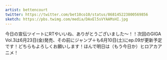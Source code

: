 ```yaml
---
artist: bettencourt
twitter: https://twitter.com/bet10co10/status/868145223800569856
sketch: https://pbs.twimg.com/media/DAxEl5sVYAAMsHI.jpg
---
```

今日の宣伝ツイートにRTやいいね、ありがとうございました～！！次回のGIGA Vol.3は6月23日(金)発売、その前にジャンプ＋も6月10日(土)にep.09が更新予定です！どちらもよろしくお願いします！ほんで明日は（もう今日か）ヒロアカアニメ！